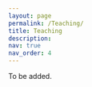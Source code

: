 ```yaml
---
layout: page
permalink: /Teaching/
title: Teaching
description: 
nav: true
nav_order: 4
---
```


To be added.